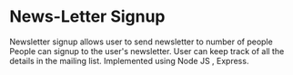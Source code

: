 # News-Letter Signup
Newsletter signup allows user to send newsletter to number of people People can signup to the user's newsletter. User can keep track of all the details in the mailing list. Implemented using Node JS , Express.
